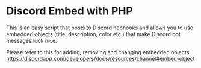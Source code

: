# Discord Embed with PHP
This is an easy script that posts to Discord hebhooks and allows you to use embedded objects (title, description, color etc.) that make Discord bot messages look nice.

Please refer to this for adding, removing and changing embedded objects https://discordapp.com/developers/docs/resources/channel#embed-object
